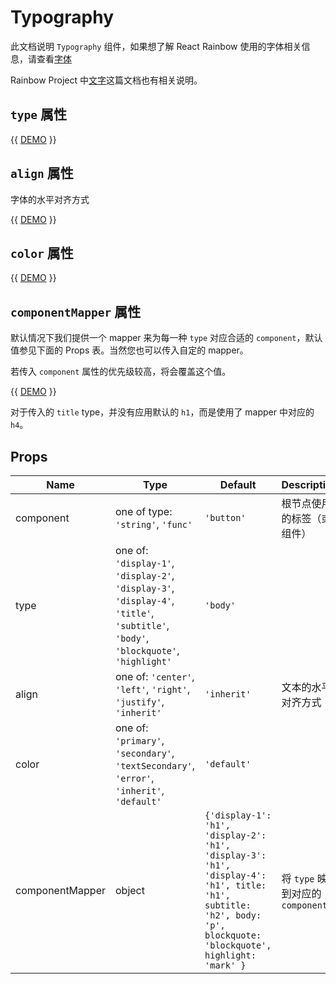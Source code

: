 # Typography

此文档说明 `Typography` 组件，如果想了解 React Rainbow 使用的字体相关信息，请查看[字体]()

Rainbow Project 中[文字](http://rainbow.twtstudio.com/docs/2_1.html)这篇文档也有相关说明。

## `type` 属性

{{ [DEMO](Type) }}

## `align` 属性

字体的水平对齐方式

{{ [DEMO](Align) }}

## `color` 属性

{{ [DEMO](Color) }}

## `componentMapper` 属性

默认情况下我们提供一个 mapper 来为每一种 `type` 对应合适的 `component`，默认值参见下面的 Props 表。当然您也可以传入自定的 mapper。

若传入 `component` 属性的优先级较高，将会覆盖这个值。

{{ [DEMO](Mapper) }}

对于传入的 `title` type，并没有应用默认的 `h1`，而是使用了 mapper 中对应的 `h4`。

## Props

Name | Type | Default | Description
---- | ---- | ------- | -----------
component | one of type: `'string'`, `'func'` | `'button'` | 根节点使用的标签（或组件）
type | one of: `'display-1'`, `'display-2'`, `'display-3'`, `'display-4'`, `'title'`, `'subtitle'`, `'body'`, `'blockquote'`, `'highlight'` | `'body'` | 
align | one of: `'center'`, `'left'`, `'right'`, `'justify'`, `'inherit'` | `'inherit'` | 文本的水平对齐方式
color | one of: `'primary'`, `'secondary'`, `'textSecondary'`, `'error'`, `'inherit'`, `'default'` | `'default'` | 
componentMapper | object | `{'display-1': 'h1', 'display-2': 'h1', 'display-3': 'h1', 'display-4': 'h1', title: 'h1', subtitle: 'h2', body: 'p', blockquote: 'blockquote', highlight: 'mark' }` | 将 `type` 映射到对应的 `component`
